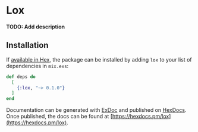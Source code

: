 # Lox

**TODO: Add description**

## Installation

If [available in Hex](https://hex.pm/docs/publish), the package can be installed
by adding `lox` to your list of dependencies in `mix.exs`:

```elixir
def deps do
  [
    {:lox, "~> 0.1.0"}
  ]
end
```

Documentation can be generated with [ExDoc](https://github.com/elixir-lang/ex_doc)
and published on [HexDocs](https://hexdocs.pm). Once published, the docs can
be found at [https://hexdocs.pm/lox](https://hexdocs.pm/lox).

